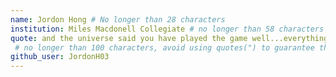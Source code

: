 ```yaml
---
name: Jordon Hong # No longer than 28 characters
institution: Miles Macdonell Collegiate # no longer than 58 characters
quote: and the universe said you have played the game well...everything you need is within you –Minecraft End
 # no longer than 100 characters, avoid using quotes(") to guarantee the format remains the same.
github_user: JordonH03
---
```

